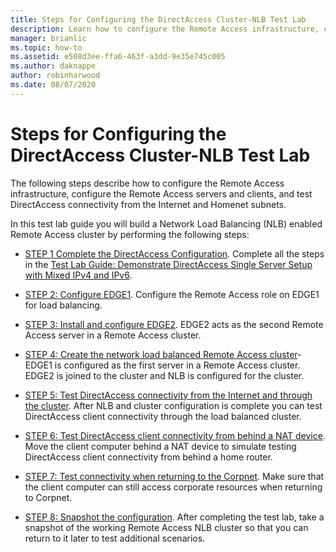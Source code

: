 ```yaml
---
title: Steps for Configuring the DirectAccess Cluster-NLB Test Lab
description: Learn how to configure the Remote Access infrastructure, configure the Remote Access servers and clients, and test DirectAccess connectivity from the Internet and Homenet subnets.
manager: brianlic
ms.topic: how-to
ms.assetid: e508d3ee-ffa6-463f-a3dd-9e35e745c005
ms.author: daknappe
author: robinharwood
ms.date: 08/07/2020
---
```

# Steps for Configuring the DirectAccess Cluster-NLB Test Lab

The following steps describe how to configure the Remote Access infrastructure, configure the Remote Access servers and clients, and test DirectAccess connectivity from the Internet and Homenet subnets.

In this test lab guide you will build a Network Load Balancing (NLB) enabled Remote Access cluster by performing the following steps:

-   [STEP 1 Complete the DirectAccess Configuration](STEP-1-Complete-the-DirectAccess-Configuration.md). Complete all the steps in the [Test Lab Guide: Demonstrate DirectAccess Single Server Setup with Mixed IPv4 and IPv6](https://go.microsoft.com/fwlink/p/?LinkId=237004).

-   [STEP 2: Configure EDGE1](STEP-2-Configure-EDGE1.md). Configure the Remote Access role on EDGE1 for load balancing.

-   [STEP 3: Install and configure EDGE2](STEP-3-Install-and-Configure-EDGE2.md). EDGE2 acts as the second Remote Access server in a Remote Access cluster.

-   [STEP 4: Create the network load balanced Remote Access cluster](STEP-4-Create-the-Network-Load-Balanced-Remote-Access-Cluster.md)-EDGE1 is configured as the first server in a Remote Access cluster. EDGE2 is joined to the cluster and NLB is configured for the cluster.

-   [STEP 5: Test DirectAccess connectivity from the Internet and through the cluster](STEP-5-Test-DirectAccess-Connectivity-from-the-Internet-and-Through-the-Cluster.md). After NLB and cluster configuration is complete you can test DirectAccess client connectivity through the load balanced cluster.

-   [STEP 6: Test DirectAccess client connectivity from behind a NAT device](STEP-6-Test-DirectAccess-Client-Connectivity-from-Behind-a-NAT-Device.md). Move the client computer behind a NAT device to simulate testing DirectAccess client connectivity from behind a home router.

-   [STEP 7: Test connectivity when returning to the Corpnet](STEP-7-Test-Connectivity-When-Returning-to-the-Corpnet.md). Make sure that the client computer can still access corporate resources when returning to Corpnet.

-   [STEP 8: Snapshot the configuration](da-cluster-nlb-s8-snapshot.md). After completing the test lab, take a snapshot of the working Remote Access NLB cluster so that you can return to it later to test additional scenarios.



